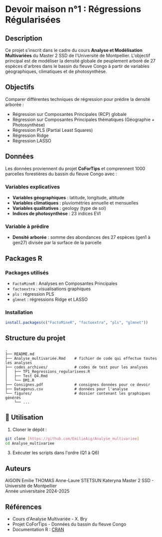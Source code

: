 # Devoir maison n°1 : Régressions Régularisées

## Description

Ce projet s'inscrit dans le cadre du cours **Analyse et Modélisation Multivariées** du Master 2 SSD de l'Université de Montpellier. L'objectif principal est de modéliser la densité globale de peuplement arboré de 27 espèces d'arbres dans le bassin du fleuve Congo à partir de variables géographiques, climatiques et de photosynthèse.

## Objectifs

Comparer différentes techniques de régression pour prédire la densité arborée :
- Régression sur Composantes Principales (RCP) globale
- Régression sur Composantes Principales thématiques (Géographie + Photosynthèse)
- Régression PLS (Partial Least Squares)
- Régression Ridge
- Régression LASSO

## Données

Les données proviennent du projet **CoForTips** et comprennent 1000 parcelles forestières du bassin du fleuve Congo avec :

### Variables explicatives
- **Variables géographiques** : latitude, longitude, altitude
- **Variables climatiques** : pluviométries annuelle et mensuelles
- **Variables qualitatives** : geology (type de sol)
- **Indices de photosynthèse** : 23 indices EVI

### Variable à prédire
- **Densité arborée** : somme des abondances des 27 espèces (gen1 à gen27) divisée par la surface de la parcelle

## Packages R

### Packages utilisés
- `FactoMineR` : Analyses en Composantes Principales
- `factoextra` : visualisations graphiques
- `pls` : régression PLS
- `glmnet` : régressions Ridge et LASSO

### Installation
```r
install.packages(c("FactoMineR", "factoextra", "pls", "glmnet"))
```

## Structure du projet

```
.
├── README.md
├── Analyse_multivariée.Rmd    # fichier de code qui effectue toutes les analyses
├── codes_archives/            # codes de test pour les analyses
│   ├── TP1_Regressions_regularisees.R
│   ├── Test Q4.Rmd
│   └── DM1.R  
├── Consignes.pdf              # consignes données pour ce devoir
├── Datagenus.csv              # données pour l'analyse                
└── figures/                   # dossier contenant les graphiques générés
    └── ...
```

## 🚀 Utilisation

1. Cloner le dépôt :
```bash
git clone [https://github.com/EmilieAig/Analyse_multivariee]
cd Analyse_multivariee
```

3. Exécuter les scripts dans l'ordre (Q1 à Q6)

## Auteurs

AIGOIN Emilie
THOMAS Anne-Laure
STETSUN Kateryna
Master 2 SSD - Université de Montpellier  
Année universitaire 2024-2025

## Références

- Cours d'Analyse Multivariée - X. Bry
- Projet CoForTips - Données du bassin du fleuve Congo
- Documentation R : [CRAN](https://cran.r-project.org/)

